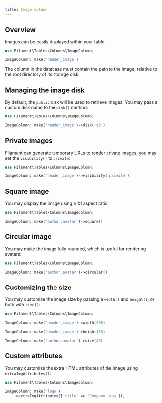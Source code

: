 ```yaml
---
title: Image column
---
```


## Overview

Images can be easily displayed within your table:

```php
use Filament\Tables\Columns\ImageColumn;

ImageColumn::make('header_image')
```

The column in the database must contain the path to the image, relative to the root directory of its storage disk.

## Managing the image disk

By default, the `public` disk will be used to retrieve images. You may pass a custom disk name to the `disk()` method:

```php
use Filament\Tables\Columns\ImageColumn;

ImageColumn::make('header_image')->disk('s3')
```

## Private images

Filament can generate temporary URLs to render private images, you may set the `visibility()` to `private`:

```php
use Filament\Tables\Columns\ImageColumn;

ImageColumn::make('header_image')->visibility('private')
```

## Square image

You may display the image using a 1:1 aspect ratio:

```php
use Filament\Tables\Columns\ImageColumn;

ImageColumn::make('author.avatar')->square()
```

## Circular image

You may make the image fully rounded, which is useful for rendering avatars:

```php
use Filament\Tables\Columns\ImageColumn;

ImageColumn::make('author.avatar')->circular()
```

## Customizing the size

You may customize the image size by passing a `width()` and `height()`, or both with `size()`:

```php
use Filament\Tables\Columns\ImageColumn;

ImageColumn::make('header_image')->width(200)

ImageColumn::make('header_image')->height(50)

ImageColumn::make('author.avatar')->size(40)
```

## Custom attributes

You may customize the extra HTML attributes of the image using `extraImgAttributes()`:

```php
use Filament\Tables\Columns\ImageColumn;

ImageColumn::make('logo')
    ->extraImgAttributes(['title' => 'Company logo']),
```
